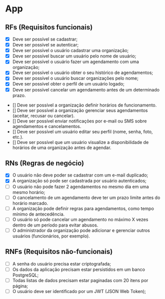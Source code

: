 # App

## RFs (Requisitos funcionais)

- [x] Deve ser possível se cadastrar;
- [x] Deve ser possível se autenticar;
- [x] Deve ser possível o usuário cadastrar uma organização;
- [x] Deve ser possível buscar um usuário pelo nome de usuário;
- [x] Deve ser possível o usuário fazer um agendamento com uma organização;
- [x] Deve ser possível o usuário obter o seu histórico de agendamentos;
- [x] Deve ser possível o usuário buscar organizações pelo nome;
- [x] Deve ser possível obter o perfil de um usuário logado;
- [x] Deve ser possível cancelar um agendamento antes de um determinado prazo.
- [] Deve ser possível a organização definir horários de funcionamento.
- [] Deve ser possível a organização gerenciar seus agendamentos (aceitar, recusar ou cancelar).
- [] Deve ser possível enviar notificações por e-mail ou SMS sobre agendamentos e cancelamentos.
- [] Deve ser possível um usuário editar seu perfil (nome, senha, foto, etc.).
- [] Deve ser possível que um usuário visualize a disponibilidade de horários de uma organização antes de agendar.

## RNs (Regras de negócio)

- [x] O usuário não deve poder se cadastrar com um e-mail duplicado;
- [x] A organização só pode ser cadastrada por usuário autenticados;
- [ ] O usuário não pode fazer 2 agendamentos no mesmo dia em uma mesmo horário;
- [ ] O cancelamento de um agendamento deve ter um prazo limite antes do horário marcado.
- [ ] A organização pode definir regras para agendamentos, como tempo mínimo de antecedência.
- [ ] O usuário só pode cancelar um agendamento no máximo X vezes dentro de um período para evitar abusos.
- [ ] O administrador da organização pode adicionar e gerenciar outros usuários (funcionários, por exemplo).

## RNFs (Requisitos não-funcionais)

- [ ] A senha do usuário precisa estar criptografada;
- [ ] Os dados da aplicação precisam estar persistidos em um banco PostgreSQL;
- [ ] Todas listas de dados precisam estar paginadas com 20 itens por página;
- [ ] O usuário deve ser identificado por um JWT (JSON Web Token);
